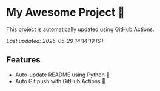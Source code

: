 # My Awesome Project 🚀

This project is automatically updated using GitHub Actions.

_Last updated: 2025-05-29 14:14:19 IST_

## Features
- Auto-update README using Python 🐍
- Auto Git push with GitHub Actions 🤖
